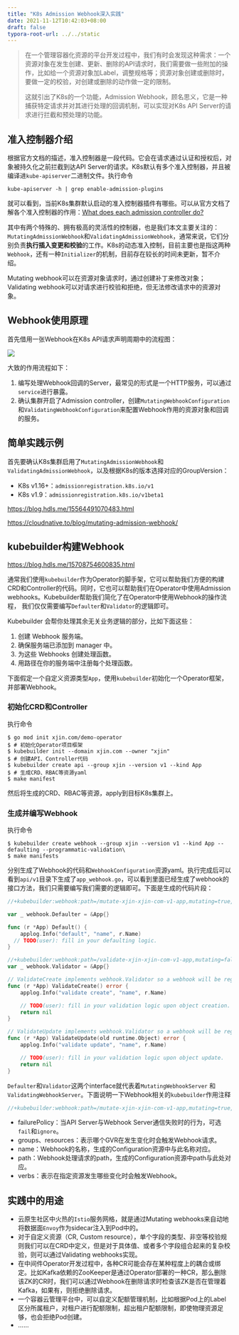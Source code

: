 ```yaml
---
title: "K8s Admission Webhook深入实践"
date: 2021-11-12T10:42:03+08:00
draft: false
typora-root-url: ../../static
---
```


> 在一个管理容器化资源的平台开发过程中，我们有时会发现这种需求：一个资源对象在发生创建、更新、删除的API请求时，我们需要做一些附加的操作，比如给一个资源对象加Label，调整规格等；资源对象创建或删除时，要做一定的校验，对创建或删除的动作做一定的限制。
>
> 这就引出了K8s的一个功能，Admission Webhook，顾名思义，它是一种捕获特定请求并对其进行处理的回调机制，可以实现对K8s API Server的请求进行拦截和预处理的功能。

## 准入控制器介绍

根据官方文档的描述，准入控制器是一段代码。它会在请求通过认证和授权后，对象被持久化之前拦截到达API Server的请求。K8s默认有多个准入控制器，并且被编译进`kube-apiserver`二进制文件。执行命令

```shell
kube-apiserver -h | grep enable-admission-plugins
```

就可以看到，当前K8s集群默认启动的准入控制器插件有哪些。可以从官方文档了解各个准入控制器的作用：[What does each admission controller do?](https://kubernetes.io/docs/reference/access-authn-authz/admission-controllers/#what-does-each-admission-controller-do)

其中有两个特殊的、拥有极高的灵活性的控制器，也是我们本文主要关注的：`MutatingAdmissionWebhook`和`ValidatingAdmissionWebhook`，通常来说，它们分别负责**执行插入变更和校验**的工作。K8s的动态准入控制，目前主要也是指这两种`Webhook`，还有一种`Initializer`的机制，目前存在较长的时间未更新，暂不介绍。

Mutating webhook可以在资源对象请求时，通过创建补丁来修改对象；Validating webhook可以对请求进行校验和拒绝，但无法修改请求中的资源对象。

## Webhook使用原理

首先借用一张Webhook在K8s API请求声明周期中的流程图：

![](/img/k8s-webhook-intro/admission-controller-phases.png)

大致的作用流程如下：

1. 编写处理Webhook回调的Server，最常见的形式是一个HTTP服务，可以通过`service`进行暴露。
2. 确认集群开启了Admission controller，创建`MutatingWebhookConfiguration`和`ValidatingWebhookConfiguration`来配置Webhook作用的资源对象和回调的服务。

## 简单实践示例

首先要确认K8s集群启用了`MutatingAdmissionWebhook`和`ValidatingAdmissionWebhook`，以及根据K8s的版本选择对应的GroupVersion：

- K8s v1.16+：`admissionregistration.k8s.io/v1`
- K8s v1.9：`admissionregistration.k8s.io/v1beta1`

https://blog.hdls.me/15564491070483.html

https://cloudnative.to/blog/mutating-admission-webhook/ 

## kubebuilder构建Webhook

https://blog.hdls.me/15708754600835.html

通常我们使用`kubebuilder`作为Operator的脚手架，它可以帮助我们方便的构建CRD和Controller的代码。同时，它也可以帮助我们在Operator中使用Admission webhooks。Kubebuilder帮助我们简化了在Operator中使用Webhook的操作流程， 我们仅仅需要编写`Defaulter`和`Validator`的逻辑即可。

Kubebuilder 会帮你处理其余无关业务逻辑的部分，比如下面这些：

1. 创建 Webhook 服务端。
2. 确保服务端已添加到 manager 中。
3. 为这些 Webhooks 创建处理函数。
4. 用路径在你的服务端中注册每个处理函数。

下面假定一个自定义资源类型`App`，使用`kubebuilder`初始化一个Operator框架，并部署Webhook。

### 初始化CRD和Controller

执行命令

```shell
$ go mod init xjin.com/demo-operator
$ # 初始化Operator项目框架
$ kubebuilder init --domain xjin.com --owner "xjin"
$ # 创建API、Controller代码
$ kubebuilder create api --group xjin --version v1 --kind App
$ # 生成CRD、RBAC等资源yaml
$ make manifest
```

然后将生成的CRD、RBAC等资源，apply到目标K8s集群上。

### 生成并编写Webhook

执行命令

```shell
$ kubebuilder create webhook --group xjin --version v1 --kind App --defaulting --programmatic-validation\
$ make manifests
```

分别生成了Webhook的代码和`WebhookConfiguration`资源yaml。执行完成后可以看到`api/v1`目录下生成了`app_webhook.go`，可以看到里面已经生成了webhook的接口方法，我们只需要编写我们需要的逻辑即可。下面是生成的代码片段：

```go
//+kubebuilder:webhook:path=/mutate-xjin-xjin-com-v1-app,mutating=true,failurePolicy=fail,sideEffects=None,groups=xjin.xjin.com,resources=apps,verbs=create;update,versions=v1,name=mapp.kb.io,admissionReviewVersions=v1

var _ webhook.Defaulter = &App{}

func (r *App) Default() {
	applog.Info("default", "name", r.Name)
  // TODO(user): fill in your defaulting logic.
}

//+kubebuilder:webhook:path=/validate-xjin-xjin-com-v1-app,mutating=false,failurePolicy=fail,sideEffects=None,groups=xjin.xjin.com,resources=apps,verbs=create;update,versions=v1,name=vapp.kb.io,admissionReviewVersions=v1
var _ webhook.Validator = &App{}

// ValidateCreate implements webhook.Validator so a webhook will be registered for the type
func (r *App) ValidateCreate() error {
	applog.Info("validate create", "name", r.Name)

	// TODO(user): fill in your validation logic upon object creation.
	return nil
}

// ValidateUpdate implements webhook.Validator so a webhook will be registered for the type
func (r *App) ValidateUpdate(old runtime.Object) error {
	applog.Info("validate update", "name", r.Name)

	// TODO(user): fill in your validation logic upon object update.
	return nil
}
```

`Defaulter`和`Validator`这两个interface就代表着`MutatingWebhookServer` 和 `ValidatingWebhookServer`。下面说明一下Webhook相关的`kubebuilder`作用注释

```go
//+kubebuilder:webhook:path=/mutate-xjin-xjin-com-v1-app,mutating=true,failurePolicy=fail,sideEffects=None,groups=xjin.xjin.com,resources=apps,verbs=create;update,versions=v1,name=mapp.kb.io,admissionReviewVersions=v1
```

- failurePolicy：当API Server与Webhook Server通信失败时的行为，可选`fail`和`ignore`。
- groups、resources：表示哪个GVR在发生变化时会触发Webhook请求。
- name：Webhook的名称，生成的Configuration资源中与此名称对应。
- path：Webhook处理请求的path，生成的Configuration资源中path与此处对应。
- verbs：表示在指定资源发生哪些变化时会触发Webhook。

## 实践中的用途

- 云原生社区中火热的`Istio`服务网格，就是通过Mutating webhooks来自动地将数据面`Envoy`作为sidecar注入到Pod中的。
- 对于自定义资源（CR, Custom resource），单个字段的类型、非空等校验规则我们可以在CRD中定义，但是对于具体值、或者多个字段组合起来的复杂校验，则可以通过Validating webhooks实现。
- 在中间件Operator开发过程中，各种CR可能会存在某种程度上的耦合或绑定。比如Kafka依赖的ZooKeeper是通过Operator部署的一种CR，那么删除该ZK的CR时，我们可以通过Webhook在删除请求时检查该ZK是否在管理着Kafka，如果有，则拒绝删除请求。
- 一个容器云管理平台中，可以自定义配额管理机制，比如根据Pod上的Label区分所属租户，对租户进行配额限制，超出租户配额限制，即使物理资源足够，也会拒绝Pod创建。
- ......



